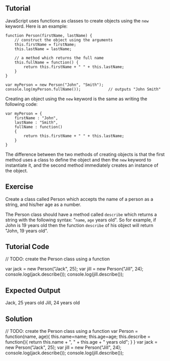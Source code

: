 Tutorial
--------

JavaScript uses functions as classes to create objects using the `new` keyword. Here is an example:

    function Person(firstName, lastName) {
        // construct the object using the arguments
        this.firstName = firstName;
        this.lastName = lastName;

        // a method which returns the full name
        this.fullName = function() {
            return this.firstName + " " + this.lastName;
        }
    }

    var myPerson = new Person("John", "Smith");
    console.log(myPerson.fullName());            // outputs "John Smith"

Creating an object using the `new` keyword is the same as writing the following code:

    var myPerson = {
        firstName : "John",
        lastName : "Smith",
        fullName : function()
        {
            return this.firstName + " " + this.lastName;
        }
    }

The difference between the two methods of creating objects is that the first method uses a class to define the object and then the `new` keyword to instantiate it, and the second method immediately creates an instance of the object.

Exercise
--------

Create a class called Person which accepts the name of a person as a string, and his/her age as a number. 

The Person class should have a method called `describe` which returns a string with the following syntax: "`name`, `age` years old". So for example, if John is 19 years old then the function `describe` of his object will return "John, 19 years old".

Tutorial Code
-------------

// TODO: create the Person class using a function

var jack = new Person("Jack", 25);
var jill = new Person("Jill", 24);
console.log(jack.describe());
console.log(jill.describe());

Expected Output
---------------

Jack, 25 years old
Jill, 24 years old

Solution
--------

// TODO: create the Person class using a function
var Person = function(name, age){
    this.name=name;
    this.age=age;
    this.describe = function(){
        return this.name + ", " + this.age + " years old";
    }
}
var jack = new Person("Jack", 25);
var jill = new Person("Jill", 24);
console.log(jack.describe());
console.log(jill.describe());
